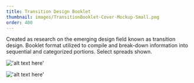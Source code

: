 ```yaml
---
title: Transition Design Booklet
thumbnail: images/TransitionBooklet-Cover-Mockup-Small.png
order: 400
---
```


Created as research on the emerging design field known as transition design. Booklet format utilized to compile and break-down information into sequential and categorized portions. Select spreads shown.

!['alt text here'](images/TransitionBooklet-Cover-Mockup-Small.png)

!['alt text here'](images/TransitionBooklet-Pages-Mockup-Small.png)